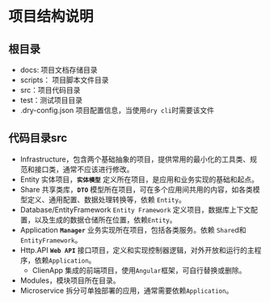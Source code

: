 # 项目结构说明

## 根目录

- docs: 项目文档存储目录
- scripts： 项目脚本文件目录
- src：项目代码目录
- test：测试项目目录
- .dry-config.json 项目配置信息，当使用`dry cli`时需要该文件

## 代码目录src

- Infrastructure，包含两个基础抽象的项目，提供常用的最小化的工具类、规范和接口类，通常不应该进行修改。
- Entity 实体项目，**`实体模型`** 定义所在项目，是应用和业务实现的基础和起点。
- Share 共享类库，**`DTO`** 模型所在项目，可在多个应用间共用的内容，如各类模型定义、通用配置、数据处理转换等，依赖 `Entity`。
- Database/EntityFramework `Entity Framework` 定义项目，数据库上下文配置，以及生成的数据仓储所在位置，依赖`Entity`。
- Application **`Manager`** 业务实现所在项目，包括各类服务。依赖 `Share`d和`EntityFramework`。
- Http.API **`Web API`** 接口项目，定义和实现控制器逻辑，对外开放和运行的主程序，依赖`Application`。
  - ClienApp 集成的前端项目，使用`Angular`框架，可自行替换或删除。
- Modules，模块项目所在目录。
- Microservice 拆分可单独部署的应用，通常需要依赖`Application`。
